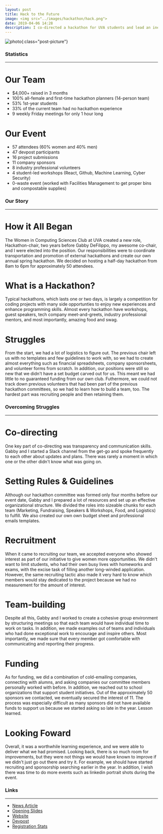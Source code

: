 ```yaml
---
layout: post
title: Hack to the Future
image: <img src="../images/hackathon/hack.png">
date: 2019-04-06 14:28
description: I co-directed a hackathon for UVA students and lead an inexperienced team to raise thousands for funding.  
---
```

![photo]({{site.url}}/images/hackathon/hack.png){:class="post-picture"}

### Statistics
---

# Our Team
* $4,000+ raised in 3 months
* 100% all-female and first-time hackathon planners (14-person team)
* 53% 1st-year students
* 33% of the current team had no hackathon experience
* 9 weekly Friday meetings for only 1 hour long

# Our Event
* 57 attendees (60% women and 40% men)
* 47 devpost participants
* 16 project submissions
* 11 company sponsors
* 8 industry professional volunteers
* 4 student-led workshops (React, Github, Machine Learning, Cyber Security)
* 0-waste event (worked with Facilities Management to get proper bins and compostable supplies)

### Our Story
---

# How it All Began
The Women in Computing Sciences Club at UVA created a new role, Hackathon-chair, two years before Gabby DeFilippo, my awesome co-chair, and I were elected into the position. Our responsibilities were to coordinate transportation and promotion of external hackathons and create our own annual spring hackathon. We decided on hosting a half-day hackathon from 8am to 6pm for approximately 50 attendees. 

# What is a Hackathon?
Typical hackathons, which lasts one or two days, is largely a competition for coding projects with many side opportunties to enjoy new experiences and enhance programming skills. Almost every hackathon have workshops, guest speakers, tech company meet-and-greets, industry professional mentors, and most importantly, amazing food and swag. 

# Struggles
From the start, we had a lot of logistics to figure out. The previous chair left us with no templates and few guidelines to work with, so we had to create almost everything such as financial spreadsheets, company sponsorsheets, and volunteer forms from scratch. In addition, our positions were still so new that we didn't have a set budget carved out for us. This meant we had little to no guaranteed funding from our own club. Futhermore, we could not track down previous volunteers that had been part of the previous hackathon committees, so we had to learn how to build a team, too. The hardest part was recruiting people and then retaining them. 

### Overcoming Struggles
---

# Co-directing
One key part of co-directing was transparency and communication skills. Gabby and I started a Slack channel from the get-go and spoke frequently to each other about updates and plans. There was rarely a moment in which one or the other didn't know what was going on. 

# Setting Rules & Guidelines
Although our hackathon committee was formed only four months before our event date, Gabby and I prepared a lot of resources and set up an effective organizational structure. We divided the roles into sizeable chunks for each team (Marketing, Fundraising, Speakers & Workshops, Food, and Logistics) to fulfill. We also created our own own budget sheet and professional emails templates.

# Recruitment
When it came to recruiting our team, we accepted everyone who showed interest as part of our initiative to give women more opportunities. We didn't want to limit students, who had their own busy lives with homeworks and exams, with the excise task of filling another long-winded application. However, the same recruiting tactic also made it very hard to know which members would stay dedicated to the project because we had no measurement for the amount of interest.

# Team-building
Despite all this, Gabby and I worked to create a cohesive group environment by structuring meetings so that each team would have individual time to work on tasks. In addition, we made examples out of teams and individuals who had done exceptional work to encourage and inspire others. Most importantly, we made sure that every member got comfortable with communicating and reporting their progress. 

# Funding
As for funding, we did a combination of cold-emailing companies, connecting with alumns, and asking companies our committee members personally worked with before. In addition, we reached out to school organizations that support student initiatives. Out of the approximately 50 sponsors we contacted, we eventually secured the interest of 11. The process was especially difficult as many sponsors did not have available funds to support us because we started asking so late in the year. Lesson learned. 

# Looking Foward
Overall, it was a worthwhile learning experience, and we were able to deliver what we had promised. Looking back, there is so much room for improvements, but they were not things we would have known to improve if we didn't just go out there and try it. For example, we should have started recruiting and sponsorship searching earlier in the year. In addition, I wish there was time to do more events such as linkedin portrait shots during the event. 

### Links
---
* [News Article](https://www.cavalierdaily.com/article/2019/04/hack-to-the-future-gives-opportunity-to-build-innovative-and-futuristic-projects)
* [Opening Slides](https://docs.google.com/presentation/d/1T1OFGx02LEJudV6bCrEGeARxcgOHRlFSc7OKGxmeS0I/edit#slide=id.p)
* [Website](https://wicshacks.wixsite.com/hacktothefuture/sponsors)
* [Devpost](https://wics-hack-to-the-future-7695.devpost.com/submissions)
* [Registration Stats](https://wicshackathon.typeform.com/report/K1aQrg/g8N9l5vvhiqMBbWr)




